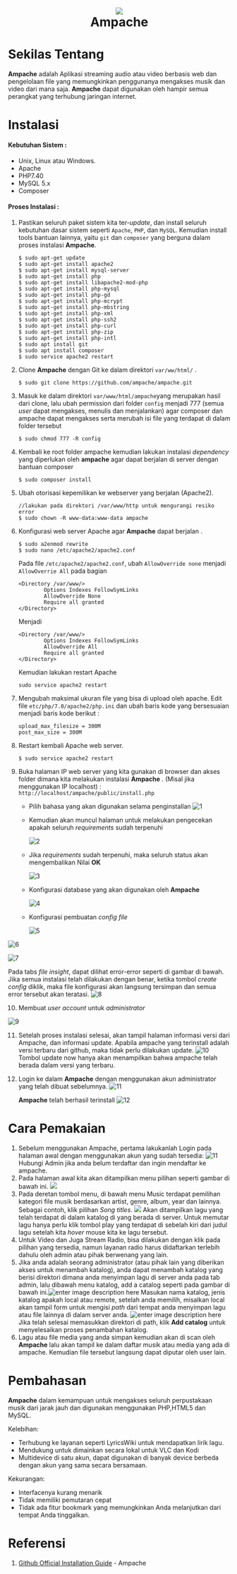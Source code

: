 <h1 align="center">
  <img src="https://user-images.githubusercontent.com/60166802/111296442-14087800-867f-11eb-85c0-6422e8fa8999.png" >
  <br>Ampache</br>
</h1>

# Sekilas Tentang

**Ampache** adalah Aplikasi streaming audio atau video berbasis web dan pengelolaan file yang memungkinkan penggunanya mengakses musik dan video dari mana saja. **Ampache** dapat digunakan oleh hampir semua perangkat yang terhubung jaringan internet.

# Instalasi
#### Kebutuhan Sistem :
- Unix, Linux atau Windows.
- Apache
- PHP7.40
- MySQL 5.x
- Composer

#### Proses Instalasi :

1. Pastikan seluruh paket sistem kita ter-*update*, dan install seluruh kebutuhan dasar sistem seperti `Apache`, `PHP`, dan `MySQL`. Kemudian install tools bantuan lainnya, yaitu `git` dan `composer` yang berguna dalam proses instalasi **Ampache**.
    ```
    $ sudo apt-get update
    $ sudo apt-get install apache2
    $ sudo apt-get install mysql-server
    $ sudo apt-get install php
    $ sudo apt-get install libapache2-mod-php
    $ sudo apt-get install php-mysql
    $ sudo apt-get install php-gd
    $ sudo apt-get install php-mcrypt
    $ sudo apt-get install php-mbstring
    $ sudo apt-get install php-xml
    $ sudo apt-get install php-ssh2
    $ sudo apt-get install php-curl
    $ sudo apt-get install php-zip
    $ sudo apt-get install php-intl
    $ sudo apt install git
    $ sudo apt install composer
    $ sudo service apache2 restart
    ```
2. Clone **Ampache** dengan Git ke dalam direktori `var/ww/html/` .
    ```
    $ sudo git clone https://github.com/ampache/ampache.git
    ```
3.  Masuk ke dalam direktori `var/www/html/ampache`yang merupakan hasil dari  clone, lalu ubah permission dari folder `config` menjadi 777 (semua *user* dapat mengakses, menulis dan menjalankan) agar composer dan ampache dapat mengakses serta merubah isi file yang terdapat di dalam folder tersebut
	```
	$ sudo chmod 777 -R config
	```



 4. Kembali ke root folder ampache kemudian lakukan instalasi *dependency* yang diperlukan oleh  **ampache** agar dapat berjalan di server dengan bantuan composer
	```
	$ sudo composer install
	```

 5. Ubah otorisasi kepemilikan ke webserver yang berjalan (Apache2).
    ```
    //lakukan pada direktori /var/www/http untuk mengurangi resiko error
    $ sudo chown -R www-data:www-data ampache
    ```



6. Konfigurasi web server Apache agar **Ampache** dapat berjalan .
    ```
    $ sudo a2enmod rewrite
    $ sudo nano /etc/apache2/apache2.conf
	```
	Pada file `/etc/apache2/apache2.conf`, ubah `AllowOverride none` menjadi `AllowOverrie All`  pada bagian
	```
	<Directory /var/www/>
	        Options Indexes FollowSymLinks
	        AllowOverride None
	        Require all granted
	</Directory>
    ```
    Menjadi
    ```
	<Directory /var/www/>
	        Options Indexes FollowSymLinks
	        AllowOverride All
	        Require all granted
	</Directory>
    ```
	Kemudian lakukan restart Apache
	```
	sudo service apache2 restart
	```

7. Mengubah maksimal ukuran file yang bisa di upload oleh apache.
  Edit file `etc/php/7.0/apache2/php.ini` dan ubah baris kode yang bersesuaian menjadi baris kode berikut :
    ```
    upload_max_filesize = 300M
    post_max_size = 300M
    ```

8. Restart kembali Apache web server.
    ```
    $ sudo service apache2 restart
    ```

9. Buka halaman IP web server yang kita gunakan di browser dan akses folder dimana kita melakukan instalasi **Ampache** .
	(Misal jika menggunakan IP localhost) : ``http://localhost/ampache/public/install.php``

    - Pilih bahasa yang akan digunakan selama penginstallan
      ![1](https://raw.githubusercontent.com/wiki/ampache/ampache/images/ampache_installation_01.png)

    - Kemudian akan muncul halaman untuk melakukan pengecekan apakah seluruh *requirements* sudah terpenuhi

      ![2](https://i.pinimg.com/originals/7c/a8/e8/7ca8e8ccb01f01a561241e8e09f16eed.png)

    - Jika *requirements* sudah terpenuhi, maka seluruh status akan mengembalikan Nilai **OK**

      ![3](https://i.pinimg.com/originals/ce/64/91/ce64917e2617e8623d6176943a4f65dc.png)

    - Konfigurasi database yang akan digunakan oleh **Ampache**

      ![4](https://i.pinimg.com/originals/65/94/91/659491e8b7cca85cb44eff7cb46910c4.png)

    - Konfigurasi pembuatan *config file*

      ![5](https://i.pinimg.com/originals/94/e1/56/94e156de32e99c67bc92657649d3c577.png)

![6](https://i.pinimg.com/originals/9e/58/67/9e58676b4fbf301012a569c167de99ea.png)

![7](https://i.pinimg.com/originals/37/91/7d/37917dffa04b701c2a6c2d37c47e69bc.png)

Pada tabs *file insight*, dapat dilihat error-error seperti di gambar di bawah. Jika semua instalasi telah dilakukan dengan benar, ketika tombol *create config* diklik, maka file konfigurasi akan langsung tersimpan dan semua error tersebut akan teratasi.
![8](https://user-images.githubusercontent.com/60166802/111440967-6f973c00-8739-11eb-82bd-9787da5f00bb.jpeg)

  10. Membuat *user account* untuk *administrator*

   ![9](https://i.pinimg.com/originals/f0/f2/6a/f0f26a01c4efdb156f52fa6874e7cf52.png)

11. Setelah proses instalasi selesai, akan tampil halaman informasi versi dari Ampache, dan informasi update. Apabila ampache yang terinstall adalah versi terbaru dari github, maka tidak perlu dilakukan update.
    ![10](https://i.pinimg.com/originals/d3/f5/19/d3f519f844e2e1b444f742c7e883154b.png)
	Tombol update now hanya akan menampilkan bahwa ampache telah berada dalam versi yang terbaru.
12. Login ke dalam **Ampache** dengan menggunakan akun administrator yang telah dibuat sebelumnya.
	![11](https://i.pinimg.com/originals/93/59/f9/9359f99e0d8b61054df058761485aa02.png)

	**Ampache** telah berhasil terinstall
	![12](https://i.pinimg.com/originals/d0/a1/09/d0a109b5572d4715fb93b4de9d299934.png)

# Cara Pemakaian

1. Sebelum menggunakan Ampache, pertama lakukanlah Login pada halaman awal dengan menggunakan akun yang sudah tersedia:
![11](https://user-images.githubusercontent.com/60166802/111445921-73798d00-873e-11eb-965b-7b9bdc7b3f3f.PNG)
Hubungi Admin jika anda belum terdaftar dan ingin mendaftar ke ampache.
2. Pada halaman awal kita akan ditampilkan menu pilihan seperti gambar di bawah ini.
![](https://user-images.githubusercontent.com/60166802/111448642-35319d00-8741-11eb-9d42-4f3c80484cb0.PNG)
3. Pada deretan tombol menu, di bawah menu Music terdapat pemilihan kategori file musik berdasarkan artist, genre, album, year dan lainnya. Sebagai contoh, klik pilihan *Song titles*. ![](https://user-images.githubusercontent.com/60166802/111446001-84c29980-873e-11eb-8ee0-7b055568e705.PNG)
Akan ditampilkan lagu yang telah terdapat di dalam katalog di yang berada di server. Untuk memutar lagu hanya perlu klik tombol play yang terdapat di sebelah kiri dari judul lagu setelah kita *hover* mouse kita ke lagu tersebut.
4. Untuk Video dan Juga Stream Radio, bisa dilakukan dengan klik pada pilihan yang tersedia, namun layanan radio harus didaftarkan terlebih dahulu oleh admin atau pihak  berwenang yang lain.
5. Jika anda adalah seorang administrator (atau pihak lain yang diberikan akses untuk menambah katalog), anda dapat menambah katalog yang berisi direktori dimana anda menyimpan lagu di server anda pada  tab admin, lalu dibawah menu katalog, add a catalog seperti pada gambar di bawah ini.![enter image description here](https://user-images.githubusercontent.com/60166802/111446050-91df8880-873e-11eb-9e45-3d882a4a733f.PNG)
Masukan nama katalog, jenis katalog apakah local atau remote, setelah anda memilih, misalkan local akan tampil form untuk mengisi *path* dari tempat anda menyimpan lagu atau file lainnya di dalam server anda.
![enter image description here](https://user-images.githubusercontent.com/60166802/111446084-9ad05a00-873e-11eb-8f6a-c935932e8791.PNG)
Jika telah selesai memasukkan direktori di path, klik **Add catalog** untuk menyelesaikan proses penambahan katalog.
6. Lagu atau file media yang anda simpan kemudian akan di scan oleh **Ampache** lalu akan tampil ke dalam daftar musik atau media yang ada di ampache. Kemudian file tersebut langsung dapat diputar oleh user lain.

# Pembahasan
**Ampache** dalam kemampuan untuk mengakses seluruh perpustakaan musik dari jarak jauh dan digunakan menggunakan PHP,HTML5 dan MySQL.  <br>

Kelebihan: <br/>
- Terhubung ke layanan seperti LyricsWiki untuk mendapatkan lirik lagu.
- Mendukung untuk dimainkan secara lokal untuk VLC dan Kodi
- Multidevice di satu akun, dapat digunakan di banyak device berbeda dengan akun yang sama secara bersamaan.


Kekurangan: <br>
- Interfacenya kurang menarik
- Tidak memiliki pemutaran cepat
- Tidak ada fitur bookmark yang memungkinkan Anda melanjutkan dari tempat Anda tinggalkan.


# Referensi

1. [Github Official Installation Guide](https://github.com/ampache/ampache/wiki/Installation) - Ampache
